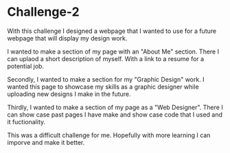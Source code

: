 # Challenge-2

With this challenge I designed a webpage that I wanted to use for a future webpage that will display my design work.

I wanted to make a section of my page with an "About Me" section. There I can uplaod a short description of myself. With a link to a resume for a potential job.

Secondly, I wanted to make a section for my "Graphic Design" work. I wanted this page to showcase my skills as a graphic designer while uploading new designs I make in the future.

Thirdly, I wanted to make a section of my page as a  "Web Designer". There I can show case past pages I have make and show case code that I used and it fuctionality.

This was a difficult challenge for me. Hopefully with more learning I can imporve and make it better.
